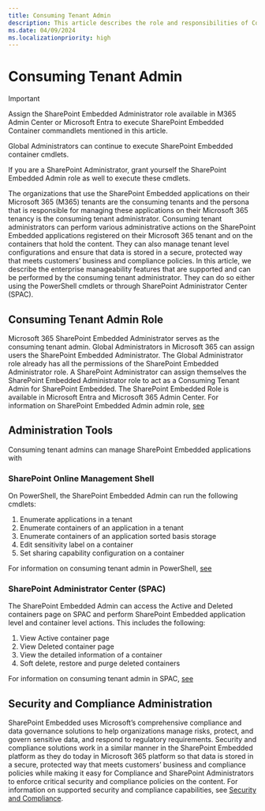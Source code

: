 ```yaml
---
title: Consuming Tenant Admin
description: This article describes the role and responsibilities of Consuming Tenant Admin in SharePoint Embedded.
ms.date: 04/09/2024
ms.localizationpriority: high
---
```



# Consuming Tenant Admin

> [!IMPORTANT]
> Assign the SharePoint Embedded Administrator role available in M365 Admin Center or Microsoft Entra to execute SharePoint Embedded Container commandlets mentioned in this article.
> 
> Global Administrators can continue to execute SharePoint Embedded container cmdlets.
> 
> If you are a SharePoint Administrator, grant yourself the SharePoint Embedded Admin role as well to execute these cmdlets.

The organizations that use the SharePoint Embedded applications on their Microsoft 365 (M365) tenants are the consuming tenants and the persona that is responsible for managing these applications on their Microsoft 365 tenancy is the consuming tenant administrator. Consuming tenant administrators can perform various administrative actions on the SharePoint Embedded applications registered on their Microsoft 365 tenant and on the containers that hold the content. They can also manage tenant level configurations and ensure that data is stored in a secure, protected way that meets customers’ business and compliance policies. In this article, we describe the enterprise manageability features that are supported and can be performed by the consuming tenant administrator. They can do so either using the PowerShell cmdlets or through SharePoint Administrator Center (SPAC).

## Consuming Tenant Admin Role

Microsoft 365 SharePoint Embedded Administrator serves as the consuming tenant admin. Global Administrators in Microsoft 365 can assign users the SharePoint Embedded Administrator. The Global Administrator role already has all the permissions of the SharePoint Embedded Administrator role. A SharePoint Administrator can assign themselves the SharePoint Embedded Administrator role to act as a Consuming Tenant Admin for SharePoint Embedded. The SharePoint Embedded Role is available in Microsoft Entra and Microsoft 365 Admin Center. 
For information on SharePoint Embedded Admin admin role, [see](https://github.com/cindylay/sp-dev-docs/blob/update-ga/docs/embedded/concepts/admin-exp/adminrole.md)


## Administration Tools

Consuming tenant admins can manage SharePoint Embedded applications with

### SharePoint Online Management Shell

On PowerShell, the SharePoint Embedded Admin can run the following cmdlets:
1.	Enumerate applications in a tenant
2.	Enumerate containers of an application in a tenant
3.	Enumerate containers of an application sorted basis storage
4.	Edit sensitivity label on a container
5.	Set sharing capability configuration on a container

For information on consuming tenant admin in PowerShell, [see](https://github.com/cindylay/sp-dev-docs/blob/update-ga/docs/embedded/concepts/admin-exp/consuming-tenant-admin/ctapowershell.md)


### SharePoint Administrator Center (SPAC)

The SharePoint Embedded Admin can access the Active and Deleted containers page on SPAC and perform SharePoint Embedded application level and container level actions. This includes the following:
1. 	View Active container page
2. 	View Deleted container page
3.  View the detailed information of a container
4.  Soft delete, restore and purge deleted containers
   
For information on consuming tenant admin in SPAC, [see](https://github.com/cindylay/sp-dev-docs/blob/update-ga/docs/embedded/concepts/admin-exp/consuming-tenant-admin/ctaUX.md)


## Security and Compliance Administration

SharePoint Embedded uses Microsoft’s comprehensive compliance and data governance solutions to help organizations manage risks, protect, and govern sensitive data, and respond to regulatory requirements. Security and compliance solutions work in a similar manner in the SharePoint Embedded platform as they do today in Microsoft 365 platform so that data is stored in a secure, protected way that meets customers’ business and compliance policies while making it easy for Compliance and SharePoint Administrators to enforce critical security and compliance policies on the content. For information on supported security and compliance capabilities, see [Security and Compliance](../security-and-compliance.md).
